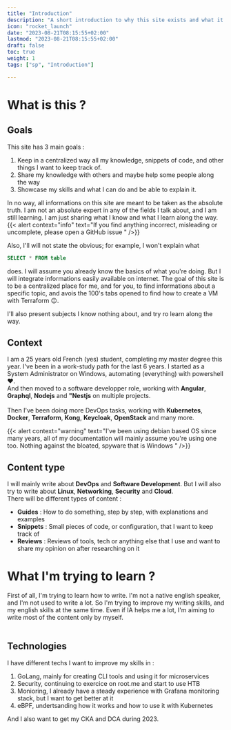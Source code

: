 ```yaml
---
title: "Introduction"
description: "A short introduction to why this site exists and what it is about. What my goals are and what I want to achieve."
icon: "rocket_launch"
date: "2023-08-21T08:15:55+02:00"
lastmod: "2023-08-21T08:15:55+02:00"
draft: false
toc: true
weight: 1
tags: ["sp", "Introduction"]

---
```

# What is this  ? 
## Goals
This site has 3 main goals : 
1. Keep in a centralized way all my knowledge, snippets of code, and other things I want to keep track of.
2. Share my knowledge with others and maybe help some people along the way
3. Showcase my skills and what I can do and be able to explain it.

In no way, all informations on this site are meant to be taken as the absolute truth. I am not an absolute expert in any of the fields I talk about, and I am still learning. I am just sharing what I know and what I learn along the way.
{{< alert context="info" text="If you find anything incorrect, misleading or uncomplete, please open a GitHub issue " />}}

Also, I'll will not state the obvious; for example, I won't explain what 
```sql 
SELECT * FROM table
```
does. I will assume you already know the basics of what you're doing.
But I will integrate informations easily available on internet. The goal of this site is to be a centralized place for me, and for you, to find informations about a specific topic, and avois the 100's tabs opened to find how to create a VM with Terraform 😉.

I'll also present subjects I know nothing about, and try ro learn along the way.

## Context
I am a 25 years old French (yes) student, completing my master degree this year. I've been in a work-study path for the last 6 years. I started as a System Administrator on Windows, automating (everything) with powershell ❤️.<br> And then moved to a software developper role, working with **Angular**, **Graphql**, **Nodejs** and **"Nestjs** on multiple projects. <br> <br>Then I've been doing more DevOps tasks, working with **Kubernetes**, **Docker**, **Terraform**, **Kong**, **Keycloak**, **OpenStack** and many more. 

{{< alert context="warning" text="I've been using debian based OS since many years, all of my documentation will mainly assume you're using one too. Nothing against the bloated, spyware that is Windows " />}}

## Content type 
I will mainly write about **DevOps** and **Software Development**. But I will also try to write about **Linux**, **Networking**, **Security** and **Cloud**. <br>
There will be different types of content :
- **Guides** : How to do something, step by step, with explanations and examples
- **Snippets** : Small pieces of code, or configuration, that I want to keep track of
- **Reviews** : Reviews of tools, tech or anything else that I use and want to share my opinion on after researching on it


# What I'm trying to learn ? 
First of all, I'm trying to learn how to write. I'm not a native english speaker, and I'm not used to write a lot. So I'm trying to improve my writing skills, and my english skills at the same time. Even if IA helps me a lot, I'm aiming to write most of the content only by myself. <br>
<br>

## Technologies 
I have different techs I want to improve my skills in : 
1. GoLang, mainly for creating CLI tools and using it for microservices
2. Security, continuing to exercice on root.me and start to use HTB
3. Monioring, I already have a steady experience with Grafana monitoring stack, but I want to get better at it
4. eBPF, undertsanding how it works and how to use it with Kubernetes

And I also want to get my CKA and DCA during 2023. 